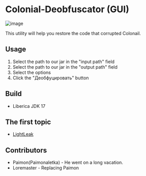 # Colonial-Deobfuscator (GUI)
![image](https://github.com/Loremas1er/Colonial-Deobfuscator/assets/88497195/86e873a8-3ff4-40da-95a0-688413263972)

This utility will help you restore the code that corrupted Colonail.

## Usage
1. Select the path to our jar in the "input path" field
2. Select the path to our jar in the "output path" field
3. Select the options
4. Click the "Деобфуцировать" button

## Build
 - Liberica JDK 17

## The first topic
 - [LightLeak](https://lightleak.pro/resources/colonial-deobfuscator-pervyj-deobfuskator-colonial-gui.3135/)

## Contributors
 - Paimon(Paimonaletka) - He went on a long vacation.
 - Loremaster - Replacing Paimon
